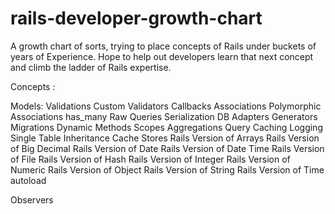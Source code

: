 rails-developer-growth-chart
============================

A growth chart of sorts, trying to place concepts of Rails under buckets of years of Experience. Hope to help out developers learn that next concept and climb the ladder of Rails expertise.


Concepts : 

Models:
  Validations
  Custom Validators
  Callbacks
  Associations
    Polymorphic Associations
    has_many
  Raw Queries
Serialization
DB Adapters
Generators
Migrations
Dynamic Methods
Scopes
Aggregations
Query Caching
Logging
Single Table Inheritance
Cache Stores
Rails Version of Arrays
Rails Version of Big Decimal
Rails Version of Date
Rails Version of Date Time
Rails Version of File
Rails Version of Hash
Rails Version of Integer
Rails Version of Numeric
Rails Version of Object
Rails Version of String
Rails Version of Time
autoload

Observers
